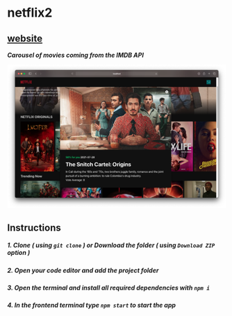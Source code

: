 # netflix2
## [website](http://netflix2.sah-dev.xyz)
***Carousel of movies coming from the IMDB API***

<img src="Screen Shot 2021-09-19 at 2.53.54.png">

## Instructions
##### 1. Clone ***( using `git clone` )*** or Download the folder ***( using ***`Download ZIP`*** option )*** #####
##### 2. Open your code editor and add the project folder #####
##### 3. Open the terminal and install all required dependencies with ***`npm i`*** #####
##### 4. In the frontend terminal type ***`npm start`*** to start the app #####

